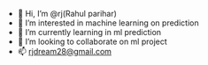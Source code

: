 - 👋 Hi, I’m @rj(Rahul parihar) 
- 👀 I’m interested in machine learning on prediction
- 🌱 I’m currently learning in ml prediction
- 💞️ I’m looking to collaborate on ml project
- 📫 rjdream28@gmail.com

<!---
Rahul parihar is a ✨ special ✨ repository because its `README.md` (this file) appears on your GitHub profile.
You can click the Preview link to take a look at your changes.
--->
